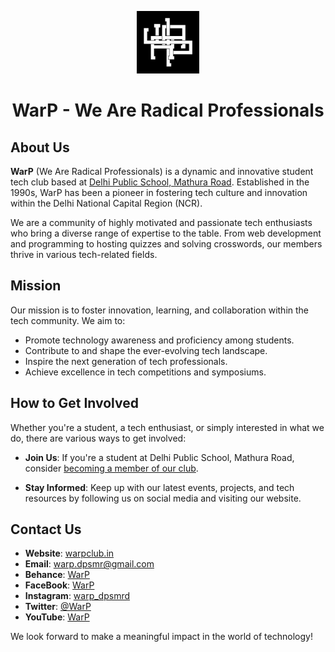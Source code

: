 <p align='center'>
    <img src='./WarPLogo-dark.jpg' width='100px' height='100px' alt='WarP Logo' />    
</p>

<h1 align='center'>WarP - We Are Radical Professionals</h1>

## About Us

**WarP** (We Are Radical Professionals) is a dynamic and innovative student tech club based at [Delhi Public School, Mathura Road](https://dpsmathuraroad.org). Established in the 1990s, WarP has been a pioneer in fostering tech culture and innovation within the Delhi National Capital Region (NCR).

We are a community of highly motivated and passionate tech enthusiasts who bring a diverse range of expertise to the table. From web development and programming to hosting quizzes and solving crosswords, our members thrive in various tech-related fields.

## Mission

Our mission is to foster innovation, learning, and collaboration within the tech community. We aim to:

- Promote technology awareness and proficiency among students.
- Contribute to and shape the ever-evolving tech landscape.
- Inspire the next generation of tech professionals.
- Achieve excellence in tech competitions and symposiums.

## How to Get Involved

Whether you're a student, a tech enthusiast, or simply interested in what we do, there are various ways to get involved:

- **Join Us**: If you're a student at Delhi Public School, Mathura Road, consider [becoming a member of our club](./MEMBERSHIP.md).

- **Stay Informed**: Keep up with our latest events, projects, and tech resources by following us on social media and visiting our website.

## Contact Us

- **Website**: [warpclub.in](https://www.warpclub.in)
- **Email**: warp.dpsmr@gmail.com
- **Behance**: [WarP](https://be.net/warpclub)
- **FaceBook**: [WarP](https://www.facebook.com/warpdpsmr)
- **Instagram**: [warp_dpsmrd](https://www.instagram.com/warp_dpsmrd)
- **Twitter**: [@WarP](https://twitter.com/WarP_dpsmr)
- **YouTube**: [WarP](https://youtube.com/@warpclub)

We look forward to make a meaningful impact in the world of technology!
